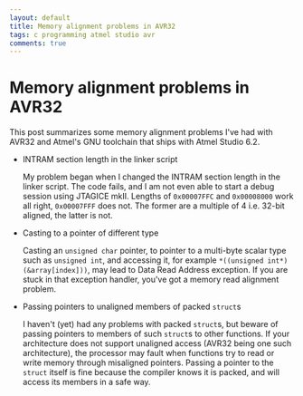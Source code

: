 ```yaml
---
layout: default
title: Memory alignment problems in AVR32
tags: c programming atmel studio avr
comments: true
---
```

# Memory alignment problems in AVR32

This post summarizes some memory alignment problems I've had with AVR32 and Atmel's GNU toolchain that ships with Atmel Studio 6.2.

* INTRAM section length in the linker script

    My problem began when I changed the INTRAM section length in the linker script. The code fails, and I am not even able to start a debug session using JTAGICE mkII. Lengths of `0x00007FFC` and `0x00008000` work all right, `0x00007FFF` does not. The former are a multiple of 4 i.e. 32-bit aligned, the latter is not.

* Casting to a pointer of different type

    Casting an `unsigned char` pointer, to pointer to a multi-byte scalar type such as `unsigned int`, and accessing it, for example `*((unsigned int*)(&array[index]))`, may lead to Data Read Address exception. If you are stuck in that exception handler, you've got a memory read alignment problem.

* Passing pointers to unaligned members of packed `struct`s

    I haven't (yet) had any problems with packed `struct`s, but beware of passing pointers to members of such `struct`s to other functions. If your architecture does not support unaligned access (AVR32 being one such architecture), the processor may fault when functions try to read or write memory through misaligned pointers. Passing a pointer to the `struct` itself is fine because the compiler knows it is packed, and will access its members in a safe way.
